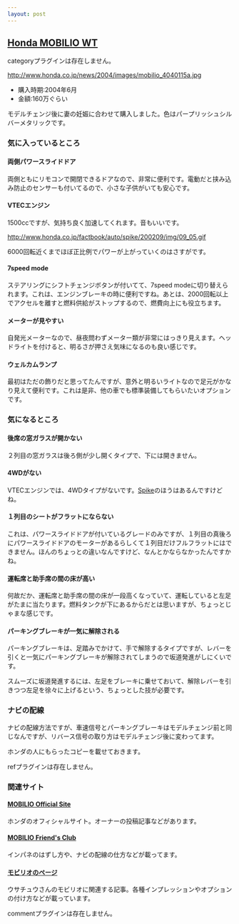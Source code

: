 ```yaml
---
layout: post
---
```

<h2><a href="http://www.honda.co.jp/auto-lineup/mobilio/">Honda MOBILIO WT</a></h2>
<p><span class="error">categoryプラグインは存在しません。</span></p>
<p><a href="http://www.honda.co.jp/news/2004/images/mobilio_4040115a.jpg">http://www.honda.co.jp/news/2004/images/mobilio_4040115a.jpg</a></p>
<ul>
<li>購入時期:2004年6月</li>
<li>金額:160万ぐらい</li>
</ul>
<p>モデルチェンジ後に妻の妊娠に合わせて購入しました。色はパープリッシュシルバーメタリックです。</p>
<h3>気に入っているところ</h3>
<h4>両側パワースライドドア</h4>
<p>両側ともにリモコンで開閉できるドアなので、非常に便利です。電動だと挟み込み防止のセンサーも付いてるので、小さな子供がいても安心です。</p>
<h4>VTECエンジン</h4>
<p>1500ccですが、気持ち良く加速してくれます。音もいいです。</p>
<p><a href="http://www.honda.co.jp/factbook/auto/spike/200209/img/09_05.gif">http://www.honda.co.jp/factbook/auto/spike/200209/img/09_05.gif</a></p>
<p>6000回転近くまでほぼ正比例でパワーが上がっていくのはさすがです。</p>
<h4>7speed mode</h4>
<p>ステアリングにシフトチェンジボタンが付いてて、7speed modeに切り替えられます。これは、エンジンブレーキの時に便利ですね。あとは、2000回転以上でアクセルを離すと燃料供給がストップするので、燃費向上にも役立ちます。</p>
<h4>メーターが見やすい</h4>
<p>自発光メーターなので、昼夜問わずメーター類が非常にはっきり見えます。ヘッドライトを付けると、明るさが押さえ気味になるのも良い感じです。</p>
<h4>ウェルカムランプ</h4>
<p>最初はただの飾りだと思ってたんですが、意外と明るいライトなので足元がかなり見えて便利です。これは是非、他の車でも標準装備してもらいたいオプションです。</p>
<h3>気になるところ</h3>
<h4>後席の窓ガラスが開かない</h4>
<p>２列目の窓ガラスは後ろ側が少し開くタイプで、下には開きません。</p>
<h4>4WDがない</h4>
<p>VTECエンジンでは、4WDタイプがないです。<a href="http://www.honda.co.jp/auto-lineup/mobiliospike/">Spike</a>のほうはあるんですけどね。</p>
<h4>１列目のシートがフラットにならない</h4>
<p>これは、パワースライドドアが付いているグレードのみですが、１列目の真後ろにパワースライドドアのモーターがあるらしくて１列目だけフルフラットにはできません。ほんのちょっとの違いなんですけど、なんとかならなかったんですかね。</p>
<h4>運転席と助手席の間の床が高い</h4>
<p>何故だか、運転席と助手席の間の床が一段高くなっていて、運転していると左足がたまに当たります。燃料タンクが下にあるからだとは思いますが、ちょっとじゃまな感じです。</p>
<h4>パーキングブレーキが一気に解除される</h4>
<p>パーキングブレーキは、足踏みでかけて、手で解除するタイプですが、レバーを引くと一気にパーキングブレーキが解除されてしまうので坂道発進がしにくいです。</p>
<p>スムーズに坂道発進するには、左足をブレーキに乗せておいて、解除レバーを引きつつ左足を徐々に上げるという、ちょっとした技が必要です。</p>
<h3>ナビの配線</h3>
<p>ナビの配線方法ですが、車速信号とパーキングブレーキはモデルチェンジ前と同じなんですが、リバース信号の取り方はモデルチェンジ後に変わってます。</p>
<p>ホンダの人にもらったコピーを載せておきます。</p>
<p><span class="error">refプラグインは存在しません。</span></p>
<h3>関連サイト</h3>
<h4><a href="http://www.honda.co.jp/auto-lineup/mobilio/">MOBILIO Official Site</a></h4>
<p>ホンダのオフィシャルサイト。オーナーの投稿記事などがあります。</p>
<h4><a href="http://www.mobilio.jp/">MOBILIO Friend's Club</a></h4>
<p>インパネのはずし方や、ナビの配線の仕方などが載ってます。</p>
<h4><a href="http://homepage1.nifty.com/takumitsu/mobilio/mobilio.html">モビリオのページ</a></h4>
<p>ウサチュウさんのモビリオに関連する記事。各種インプレッションやオプションの付け方などが載っています。</p>
<p><span class="error">commentプラグインは存在しません。</span> </p>
